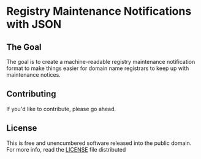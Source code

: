 Registry Maintenance Notifications with JSON
=================

## The Goal
The goal is to create a machine-readable registry maintenance notification format to make things easier for domain name registrars to keep up with maintenance notices.

## Contributing
If you'd like to contribute, please go ahead.

## License
This is free and unencumbered software released into the public domain. For more info, read the [LICENSE][license] file distributed

[license]: /LICENSE

